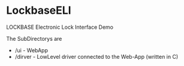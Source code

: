 # LockbaseELI
LOCKBASE Electronic Lock Interface Demo

The SubDirectorys are 

* /ui - WebApp
* /dirver - LowLevel driver connected to the Web-App (written in C)


